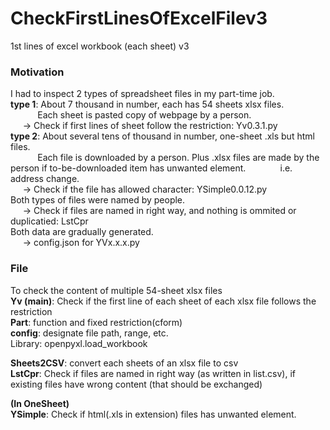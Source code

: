 # CheckFirstLinesOfExcelFilev3
1st lines of excel workbook (each sheet) v3

### Motivation
I had to inspect 2 types of spreadsheet files in my part-time job.  
**type 1**: About 7 thousand in number, each has 54 sheets xlsx files.  
&nbsp;&nbsp;&nbsp;&nbsp;&nbsp;&nbsp;&nbsp;&nbsp;&nbsp;&nbsp;  Each sheet is pasted copy of webpage by a person.  
&nbsp;&nbsp;&nbsp;&nbsp;  -> Check if first lines of sheet follow the restriction: Yv0.3.1.py  
**type 2**: About several tens of thousand in number, one-sheet .xls but html files.  
&nbsp;&nbsp;&nbsp;&nbsp;&nbsp;&nbsp;&nbsp;&nbsp;&nbsp;&nbsp;  Each file is downloaded by a person. Plus .xlsx files are made by the person if to-be-downloaded item has unwanted element.
&nbsp;&nbsp;&nbsp;&nbsp;&nbsp;&nbsp;&nbsp;&nbsp;&nbsp;&nbsp;&nbsp;&nbsp;  i.e. address change.  
&nbsp;&nbsp;&nbsp;&nbsp;  -> Check if the file has allowed character: YSimple0.0.12.py  
Both types of files were named by people.  
&nbsp;&nbsp;&nbsp;&nbsp;  -> Check if files are named in right way, and nothing is ommited or duplicatied: LstCpr  
Both data are gradually generated.  
&nbsp;&nbsp;&nbsp;&nbsp;  -> config.json for YVx.x.x.py  
  
### File
To check the content of multiple 54-sheet xlsx files  
**Yv (main)**: Check if the first line of each sheet of each xlsx file follows the restriction  
**Part**: function and fixed restriction(cform)  
**config**: designate file path, range, etc.  
Library: openpyxl.load_workbook  
  
**Sheets2CSV**: convert each sheets of an xlsx file to csv  
**LstCpr**: Check if files are named in right way (as written in list.csv), if existing files have wrong content (that should be exchanged)  
  
**(In OneSheet)**  
**YSimple**: Check if html(.xls in extension) files has unwanted element. 
